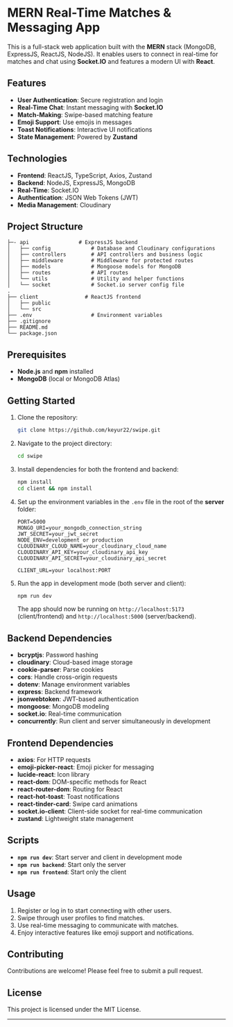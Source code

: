 # MERN Real-Time Matches & Messaging App

This is a full-stack web application built with the **MERN** stack (MongoDB, ExpressJS, ReactJS, NodeJS). It enables users to connect in real-time for matches and chat using **Socket.IO** and features a modern UI with **React**.

## Features

- **User Authentication**: Secure registration and login
- **Real-Time Chat**: Instant messaging with **Socket.IO**
- **Match-Making**: Swipe-based matching feature
- **Emoji Support**: Use emojis in messages
- **Toast Notifications**: Interactive UI notifications
- **State Management**: Powered by **Zustand**

## Technologies

- **Frontend**: ReactJS, TypeScript, Axios, Zustand
- **Backend**: NodeJS, ExpressJS, MongoDB
- **Real-Time**: Socket.IO
- **Authentication**: JSON Web Tokens (JWT)
- **Media Management**: Cloudinary

## Project Structure

```
├─- api                # ExpressJS backend
│   ├── config             # Database and Cloudinary configurations
│   ├── controllers        # API controllers and business logic
│   ├── middleware         # Middleware for protected routes
│   ├── models             # Mongoose models for MongoDB
│   ├── routes             # API routes
│   └── utils              # Utility and helper functions
│   └── socket             # Socket.io server config file
.
├── client               # ReactJS frontend
│   ├── public
│   └── src
├── .env                   # Environment variables
├── .gitignore
├── README.md
└── package.json
```

## Prerequisites

- **Node.js** and **npm** installed
- **MongoDB** (local or MongoDB Atlas)

## Getting Started

1. Clone the repository:

   ```bash
   git clone https://github.com/keyur22/swipe.git
   ```

2. Navigate to the project directory:

   ```bash
   cd swipe
   ```

3. Install dependencies for both the frontend and backend:

   ```bash
   npm install
   cd client && npm install
   ```

4. Set up the environment variables in the `.env` file in the root of the **server** folder:

   ```plaintext
   PORT=5000
   MONGO_URI=your_mongodb_connection_string
   JWT_SECRET=your_jwt_secret
   NODE_ENV=development or production
   CLOUDINARY_CLOUD_NAME=your_cloudinary_cloud_name
   CLOUDINARY_API_KEY=your_cloudinary_api_key
   CLOUDINARY_API_SECRET=your_cloudinary_api_secret

   CLIENT_URL=your localhost:PORT
   ```

5. Run the app in development mode (both server and client):

   ```bash
   npm run dev
   ```

   The app should now be running on `http://localhost:5173` (client/frontend) and `http://localhost:5000` (server/backend).

## Backend Dependencies

- **bcryptjs**: Password hashing
- **cloudinary**: Cloud-based image storage
- **cookie-parser**: Parse cookies
- **cors**: Handle cross-origin requests
- **dotenv**: Manage environment variables
- **express**: Backend framework
- **jsonwebtoken**: JWT-based authentication
- **mongoose**: MongoDB modeling
- **socket.io**: Real-time communication
- **concurrently**: Run client and server simultaneously in development

## Frontend Dependencies

- **axios**: For HTTP requests
- **emoji-picker-react**: Emoji picker for messaging
- **lucide-react**: Icon library
- **react-dom**: DOM-specific methods for React
- **react-router-dom**: Routing for React
- **react-hot-toast**: Toast notifications
- **react-tinder-card**: Swipe card animations
- **socket.io-client**: Client-side socket for real-time communication
- **zustand**: Lightweight state management

## Scripts

- **`npm run dev`**: Start server and client in development mode
- **`npm run backend`**: Start only the server
- **`npm run frontend`**: Start only the client

## Usage

1. Register or log in to start connecting with other users.
2. Swipe through user profiles to find matches.
3. Use real-time messaging to communicate with matches.
4. Enjoy interactive features like emoji support and notifications.

## Contributing

Contributions are welcome! Please feel free to submit a pull request.

## License

This project is licensed under the MIT License.

---
